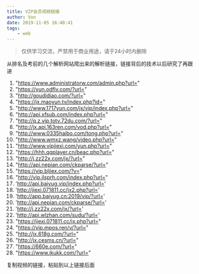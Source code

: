 ```yaml
---
title: VIP会员视频链接
author: Von
date: 2019-11-05 16:40:41
tags:
    - web
---
```


>仅供学习交流，严禁用于商业用途，请于24小时内删除

从排名及考前的几个解析网站爬出来的解析链接，链接背后的技术以后研究了再跟进


1. "https://www.administratorw.com/admin.php?url="
2. "https://yun.odflv.com/?url="
3. "http://goudidiao.com/?url="
4. "https://jx.maoyun.tv/index.php?id="
5. "http://www.1717yun.com/jx/vip/index.php?url="
6. "http://api.xfsub.com/index.php?url="
7. "http://q.z.vip.totv.72du.com/?url="
8. "http://jx.api.163ren.com/vod.php?url="
9. "http://www.0335haibo.com/tong.php?url="
10. "http://www.wmxz.wang/video.php?url="
11. "http://www.vipjiexi.com/yun.php?url="
12. "https://hhh.qqplayer.cn/beac.php?url="
13. "http://j.zz22x.com/jx/?url="
14. "http://api.nepian.com/ckparse/?url="
15. "https://vip.bljiex.com/?v="
16. "http://vip.jlsprh.com/index.php?url="
17. 'http://api.baiyug.vip/index.php?url='
18. 'http://jiexi.071811.cc/jx2.php?url='
19. 'http://app.baiyug.cn:2019/vip/?url='
20. 'http://api.nepian.com/ckparse/?url='
21. 'http://j.zz22x.com/jx/?url='
22. 'http://api.wlzhan.com/sudu/?url='
23. "https://jiexi.071811.cc/jx.php?url="
24. "https://vip.mpos.ren/v/?url="
25. "http://jx.618g.com/?url="
26. "http://jx.cesms.cn/?url="
27. "https://660e.com/?url="
28. "https://www.ikukk.com/?url="

复制视频的链接，粘贴到以上链接后面

